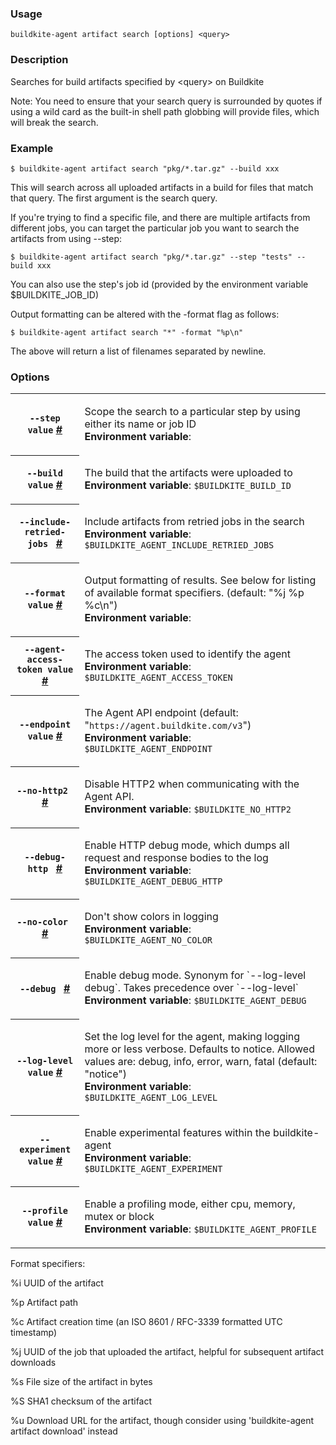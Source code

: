 <!--
  _____   ____    _   _  ____ _______   ______ _____ _____ _______ 
 |  __ \ / __ \  | \ | |/ __ \__   __| |  ____|  __ \_   _|__   __|
 | |  | | |  | | |  \| | |  | | | |    | |__  | |  | || |    | |   
 | |  | | |  | | | . ` | |  | | | |    |  __| | |  | || |    | |   
 | |__| | |__| | | |\  | |__| | | |    | |____| |__| || |_   | |   
 |_____/ \____/  |_| \_|\____/  |_|    |______|_____/_____|  |_|   

This file is auto-generated by scripts/update-agent-help.sh, please update the
agent CLI help in https://github.com/buildkite/agent and run the generation
script.

-->

### Usage

`buildkite-agent artifact search [options] <query>`

### Description

Searches for build artifacts specified by &lt;query&gt; on Buildkite

Note: You need to ensure that your search query is surrounded by quotes if
using a wild card as the built-in shell path globbing will provide files,
which will break the search.

### Example

    $ buildkite-agent artifact search "pkg/*.tar.gz" --build xxx

This will search across all uploaded artifacts in a build for files that match that query.
The first argument is the search query.

If you&#39;re trying to find a specific file, and there are multiple artifacts from different
jobs, you can target the particular job you want to search the artifacts from using --step:

    $ buildkite-agent artifact search "pkg/*.tar.gz" --step "tests" --build xxx

You can also use the step&#39;s job id (provided by the environment variable $BUILDKITE_JOB_ID)

Output formatting can be altered with the -format flag as follows:

    $ buildkite-agent artifact search "*" -format "%p\n"

The above will return a list of filenames separated by newline.

### Options

<!-- vale off -->

<table class="Docs__attribute__table">
<tr id="step"><th><code>--step value</code> <a class="Docs__attribute__link" href="#step">#</a></th><td><p>Scope the search to a particular step by using either its name or job ID<br /><strong>Environment variable</strong>: <code></code></p></td></tr>
<tr id="build"><th><code>--build value</code> <a class="Docs__attribute__link" href="#build">#</a></th><td><p>The build that the artifacts were uploaded to<br /><strong>Environment variable</strong>: <code>$BUILDKITE_BUILD_ID</code></p></td></tr>
<tr id="include-retried-jobs"><th><code>--include-retried-jobs </code> <a class="Docs__attribute__link" href="#include-retried-jobs">#</a></th><td><p>Include artifacts from retried jobs in the search<br /><strong>Environment variable</strong>: <code>$BUILDKITE_AGENT_INCLUDE_RETRIED_JOBS</code></p></td></tr>
<tr id="format"><th><code>--format value</code> <a class="Docs__attribute__link" href="#format">#</a></th><td><p>Output formatting of results. See below for listing of available format specifiers. (default: "%j %p %c\n")<br /><strong>Environment variable</strong>: <code></code></p></td></tr>
<tr id="agent-access-token"><th><code>--agent-access-token value</code> <a class="Docs__attribute__link" href="#agent-access-token">#</a></th><td><p>The access token used to identify the agent<br /><strong>Environment variable</strong>: <code>$BUILDKITE_AGENT_ACCESS_TOKEN</code></p></td></tr>
<tr id="endpoint"><th><code>--endpoint value</code> <a class="Docs__attribute__link" href="#endpoint">#</a></th><td><p>The Agent API endpoint (default: "<code>https://agent.buildkite.com/v3</code>")<br /><strong>Environment variable</strong>: <code>$BUILDKITE_AGENT_ENDPOINT</code></p></td></tr>
<tr id="no-http2"><th><code>--no-http2 </code> <a class="Docs__attribute__link" href="#no-http2">#</a></th><td><p>Disable HTTP2 when communicating with the Agent API.<br /><strong>Environment variable</strong>: <code>$BUILDKITE_NO_HTTP2</code></p></td></tr>
<tr id="debug-http"><th><code>--debug-http </code> <a class="Docs__attribute__link" href="#debug-http">#</a></th><td><p>Enable HTTP debug mode, which dumps all request and response bodies to the log<br /><strong>Environment variable</strong>: <code>$BUILDKITE_AGENT_DEBUG_HTTP</code></p></td></tr>
<tr id="no-color"><th><code>--no-color </code> <a class="Docs__attribute__link" href="#no-color">#</a></th><td><p>Don't show colors in logging<br /><strong>Environment variable</strong>: <code>$BUILDKITE_AGENT_NO_COLOR</code></p></td></tr>
<tr id="debug"><th><code>--debug </code> <a class="Docs__attribute__link" href="#debug">#</a></th><td><p>Enable debug mode. Synonym for `--log-level debug`. Takes precedence over `--log-level`<br /><strong>Environment variable</strong>: <code>$BUILDKITE_AGENT_DEBUG</code></p></td></tr>
<tr id="log-level"><th><code>--log-level value</code> <a class="Docs__attribute__link" href="#log-level">#</a></th><td><p>Set the log level for the agent, making logging more or less verbose. Defaults to notice. Allowed values are: debug, info, error, warn, fatal (default: "notice")<br /><strong>Environment variable</strong>: <code>$BUILDKITE_AGENT_LOG_LEVEL</code></p></td></tr>
<tr id="experiment"><th><code>--experiment value</code> <a class="Docs__attribute__link" href="#experiment">#</a></th><td><p>Enable experimental features within the buildkite-agent<br /><strong>Environment variable</strong>: <code>$BUILDKITE_AGENT_EXPERIMENT</code></p></td></tr>
<tr id="profile"><th><code>--profile value</code> <a class="Docs__attribute__link" href="#profile">#</a></th><td><p>Enable a profiling mode, either cpu, memory, mutex or block<br /><strong>Environment variable</strong>: <code>$BUILDKITE_AGENT_PROFILE</code></p></td></tr>
</table>

<!-- vale on -->

Format specifiers:

%i    UUID of the artifact

%p    Artifact path

%c    Artifact creation time (an ISO 8601 / RFC-3339 formatted UTC timestamp)

%j    UUID of the job that uploaded the artifact, helpful for subsequent artifact downloads

%s    File size of the artifact in bytes

%S    SHA1 checksum of the artifact

%u    Download URL for the artifact, though consider using &#39;buildkite-agent artifact download&#39; instead
